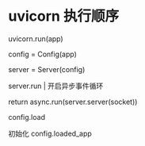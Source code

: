 # uvicorn 执行顺序

uvicorn.run(app)

config = Config(app)

server = Server(config)

server.run | 开启异步事件循环

return async.run(server.server(socket))

config.load

初始化 config.loaded_app


